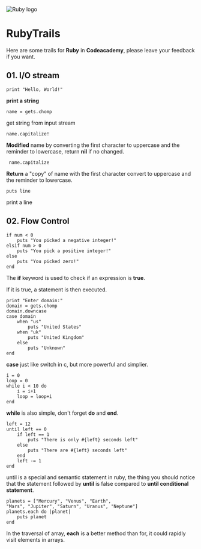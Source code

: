 ![Ruby logo](http://compsci.ca/blog/wp-content/uploads/2007/04/ruby_logo.gif)
<h1>RubyTrails</h1>

Here are some trails for **Ruby** in **Codeacademy**, please leave your feedback if you want.

## 01. I/O stream


 	print "Hello, World!"
      
   **print a string**
  
      
    name = gets.chomp
      
   get string from input stream
   
    
    name.capitalize!
    
   **Modified** name by converting the first character to uppercase and the reminder to lowercase, return **nil** if no changed.
   
	 name.capitalize
	 
  **Return** a "copy" of name with the first character convert to uppercase and the reminder to lowercase.
      
    puts line
   print a line
   
## 02. Flow Control
	
	if num < 0 
		puts "You picked a negative integer!"
	elsif num > 0
		puts "You pick a positive integer!"
	else
  		puts "You picked zero!"
  	end
 The **if** keyword is used to check if an expression is **true**. 
 
 If it is true, a statement is then executed. 
 
 	print "Enter domain:"
	domain = gets.chomp
	domain.downcase
	case domain
		when "us"
  			puts "United States"
		when "uk"
  			puts "United Kingdom"
		else
  			puts "Unknown"
	end
 
 **case** just like switch in c, but more powerful and simplier.
 	
 	i = 0
	loop = 0
	while i < 10 do
  		i = i+1
  		loop = loop+i 
	end
	
**while** is also simple, don't forget **do** and **end**.

	left = 12
	until left == 0 
  		if left == 1
   			puts "There is only #{left} seconds left"
  		else 
   			puts "There are #{left} seconds left"
  		end 
  		left -= 1
	end
	
until is a special and semantic statement in ruby, the thing you should notice that the statement followed by **until** is false compared to **until conditional statement**.

	planets = ["Mercury", "Venus", "Earth", 
	"Mars", "Jupiter", "Saturn", "Uranus", "Neptune"]
	planets.each do |planet|
		puts planet
	end
In the traversal of array, **each** is a better method than for, it could rapidly visit elements in arrays.
